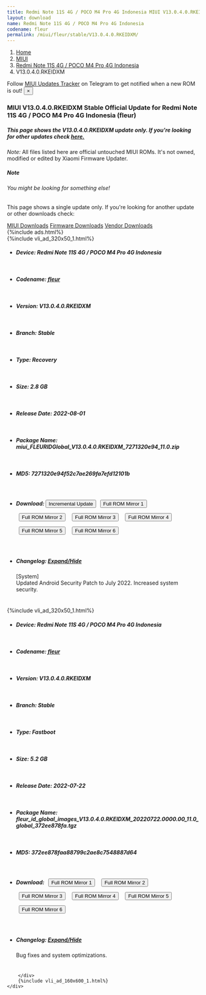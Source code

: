 ```yaml
---
title: Redmi Note 11S 4G / POCO M4 Pro 4G Indonesia MIUI V13.0.4.0.RKEIDXM Update
layout: download
name: Redmi Note 11S 4G / POCO M4 Pro 4G Indonesia
codename: fleur
permalink: /miui/fleur/stable/V13.0.4.0.RKEIDXM/
---
```

<nav aria-label="breadcrumb">
    <ol class="breadcrumb">
        <li class="breadcrumb-item"><a href="/">Home</a></li>
        <li class="breadcrumb-item"><a href="/miui/">MIUI</a></li>
        <li class="breadcrumb-item"><a href="/miui/fleur/">Redmi Note 11S 4G / POCO M4 Pro 4G Indonesia</a></li>
        <li class="breadcrumb-item active" aria-current="page">V13.0.4.0.RKEIDXM</li>
    </ol>
</nav>
<div class="alert alert-primary alert-dismissible fade show" role="alert">
    Follow <a href="https://t.me/MIUIUpdatesTracker" class="alert-link">MIUI Updates Tracker</a> on Telegram to get
    notified when a new ROM is out!
    <button type="button" class="close" data-dismiss="alert" aria-label="Close">
        <span aria-hidden="true">&times;</span>
    </button>
</div>
<div class="col-12 mx-auto">
    <h3 class="title bg-light p-2 rounded">MIUI V13.0.4.0.RKEIDXM Stable Official Update for Redmi Note 11S 4G / POCO M4 Pro 4G Indonesia (fleur)</h3>
    <h5>This page shows the V13.0.4.0.RKEIDXM update only. If you're looking for other updates check
        <a href="/miui/fleur/">here.</a></h5>
    <p><i>Note: </i>All files listed here are official untouched MIUI ROMs.
        It's not owned, modified or edited by Xiaomi Firmware Updater.</p>
    <div class="card">
        <div class="card-body">
            <h5 class="card-title">Note</h5>
            <h6 class="card-subtitle mb-2 text-muted">You might be looking for something else!</h6>
            <p class="card-text">This page shows a single update only.
                If you're looking for another update or other downloads check:</p>
            <a href="/miui/" class="card-link">MIUI Downloads</a>
            <a href="/firmware/" class="card-link">Firmware Downloads</a>
            <a href="/vendor/" class="card-link">Vendor Downloads</a>
        </div>
    </div>
    {%include ads.html%}
    <div class="row justify-content-center">
        <div class="col-10" id="downloads">
                    <div class="card card-body">
            {%include vli_ad_320x50_1.html%}
            <ul class="list-unstyled">
                <li style="padding-bottom: 10px;">
                    <h5><b>Device: </b>Redmi Note 11S 4G / POCO M4 Pro 4G Indonesia</h5>
                </li>
                <li style="padding-bottom: 10px;">
                    <h5><b>Codename: </b> <a href="/miui/fleur/" target="_blank">fleur</a> </h5>
                </li>
                <li style="padding-bottom: 10px;">
                    <h5><b>Version: </b>V13.0.4.0.RKEIDXM</h5>
                </li>
                <li style="padding-bottom: 10px;">
                    <h5><b>Branch: </b>Stable</h5>
                </li>
                <li style="padding-bottom: 10px;">
                    <h5><b>Type: </b>Recovery</h5>
                </li>
                <li style="padding-bottom: 10px;">
                    <h5><b>Size: </b>2.8 GB</h5>
                </li>
                <li style="padding-bottom: 10px;">
                    <h5><b>Release Date: </b>2022-08-01</h5>
                </li>
                <li style="padding-bottom: 10px;">
                    <h5><b>Package Name: </b><span id="filename" class="text-dark">miui_FLEURIDGlobal_V13.0.4.0.RKEIDXM_7271320e94_11.0.zip</span></h5>
                </li>
                <li style="padding-bottom: 10px;">
                    <h5><b>MD5: </b><span id="md5" class="text-muted">7271320e94f52c7ae269fa7efd12101b</span></h5>
                </li>
                <li style="padding-bottom: 10px;">
                    <h5><b>Download: </b><button type="button" id="incremental_download" class="btn btn-warning" onclick="window.open('https://bigota.d.miui.com/V13.0.4.0.RKEIDXM/miui-blockota-fleur_id_global-V13.0.3.0.RKEIDXM-V13.0.4.0.RKEIDXM-31a8463ea3-11.0.zip', '_blank');"><i class="fa fa-download"></i> Incremental Update</button> <button type="button" id="download" class="btn btn-primary" style="margin: 7px;" onclick="window.open('https://cdn-ota.azureedge.net/V13.0.4.0.RKEIDXM/miui_FLEURIDGlobal_V13.0.4.0.RKEIDXM_7271320e94_11.0.zip', '_blank');"><i class="fa fa-download"></i> Full ROM Mirror 1</button> <button type="button" id="download" class="btn btn-primary" style="margin: 7px;" onclick="window.open('https://cdnorg.d.miui.com/V13.0.4.0.RKEIDXM/miui_FLEURIDGlobal_V13.0.4.0.RKEIDXM_7271320e94_11.0.zip', '_blank');"><i class="fa fa-download"></i> Full ROM Mirror 2</button> <button type="button" id="download" class="btn btn-primary" style="margin: 7px;" onclick="window.open('https://bkt-sgp-miui-ota-update-alisgp.oss-ap-southeast-1.aliyuncs.com/V13.0.4.0.RKEIDXM/miui_FLEURIDGlobal_V13.0.4.0.RKEIDXM_7271320e94_11.0.zip', '_blank');"><i class="fa fa-download"></i> Full ROM Mirror 3</button> <button type="button" id="download" class="btn btn-primary" style="margin: 7px;" onclick="window.open('https://bn.d.miui.com/V13.0.4.0.RKEIDXM/miui_FLEURIDGlobal_V13.0.4.0.RKEIDXM_7271320e94_11.0.zip', '_blank');"><i class="fa fa-download"></i> Full ROM Mirror 4</button> <button type="button" id="download" class="btn btn-primary" style="margin: 7px;" onclick="window.open('https://bigota.d.miui.com/V13.0.4.0.RKEIDXM/miui_FLEURIDGlobal_V13.0.4.0.RKEIDXM_7271320e94_11.0.zip', '_blank');"><i class="fa fa-download"></i> Full ROM Mirror 5</button> <button type="button" id="download" class="btn btn-primary" style="margin: 7px;" onclick="window.open('https://hugeota.d.miui.com/V13.0.4.0.RKEIDXM/miui_FLEURIDGlobal_V13.0.4.0.RKEIDXM_7271320e94_11.0.zip', '_blank');"><i class="fa fa-download"></i> Full ROM Mirror 6</button></h5>
                </li>
                <li style="padding-bottom: 10px;">
                    <h5><b>Changelog: </b><a href="#fleur_1_changelog" data-toggle="collapse" role="button"
                            aria-expanded="false" aria-controls="fleur_1_changelog"> <i class="fa fa-arrow-down"
                                aria-hidden="true"></i> Expand/Hide</a></h5>
                    <div class="collapse" id="fleur_1_changelog">
                        <p id="changelog_text">[System]<br>Updated Android Security Patch to July 2022. Increased system security.</p>
                    </div>
                </li>
            </ul>
        </div>
        <div class="card card-body">
            {%include vli_ad_320x50_1.html%}
            <ul class="list-unstyled">
                <li style="padding-bottom: 10px;">
                    <h5><b>Device: </b>Redmi Note 11S 4G / POCO M4 Pro 4G Indonesia</h5>
                </li>
                <li style="padding-bottom: 10px;">
                    <h5><b>Codename: </b> <a href="/miui/fleur/" target="_blank">fleur</a> </h5>
                </li>
                <li style="padding-bottom: 10px;">
                    <h5><b>Version: </b>V13.0.4.0.RKEIDXM</h5>
                </li>
                <li style="padding-bottom: 10px;">
                    <h5><b>Branch: </b>Stable</h5>
                </li>
                <li style="padding-bottom: 10px;">
                    <h5><b>Type: </b>Fastboot</h5>
                </li>
                <li style="padding-bottom: 10px;">
                    <h5><b>Size: </b>5.2 GB</h5>
                </li>
                <li style="padding-bottom: 10px;">
                    <h5><b>Release Date: </b>2022-07-22</h5>
                </li>
                <li style="padding-bottom: 10px;">
                    <h5><b>Package Name: </b><span id="filename" class="text-dark">fleur_id_global_images_V13.0.4.0.RKEIDXM_20220722.0000.00_11.0_global_372ee878fa.tgz</span></h5>
                </li>
                <li style="padding-bottom: 10px;">
                    <h5><b>MD5: </b><span id="md5" class="text-muted">372ee878faa88799c2ae8c7548887d64</span></h5>
                </li>
                <li style="padding-bottom: 10px;">
                    <h5><b>Download: </b> <button type="button" id="download" class="btn btn-primary" style="margin: 7px;" onclick="window.open('https://cdn-ota.azureedge.net/V13.0.4.0.RKEIDXM/fleur_id_global_images_V13.0.4.0.RKEIDXM_20220722.0000.00_11.0_global_372ee878fa.tgz', '_blank');"><i class="fa fa-download"></i> Full ROM Mirror 1</button> <button type="button" id="download" class="btn btn-primary" style="margin: 7px;" onclick="window.open('https://cdnorg.d.miui.com/V13.0.4.0.RKEIDXM/fleur_id_global_images_V13.0.4.0.RKEIDXM_20220722.0000.00_11.0_global_372ee878fa.tgz', '_blank');"><i class="fa fa-download"></i> Full ROM Mirror 2</button> <button type="button" id="download" class="btn btn-primary" style="margin: 7px;" onclick="window.open('https://bkt-sgp-miui-ota-update-alisgp.oss-ap-southeast-1.aliyuncs.com/V13.0.4.0.RKEIDXM/fleur_id_global_images_V13.0.4.0.RKEIDXM_20220722.0000.00_11.0_global_372ee878fa.tgz', '_blank');"><i class="fa fa-download"></i> Full ROM Mirror 3</button> <button type="button" id="download" class="btn btn-primary" style="margin: 7px;" onclick="window.open('https://bn.d.miui.com/V13.0.4.0.RKEIDXM/fleur_id_global_images_V13.0.4.0.RKEIDXM_20220722.0000.00_11.0_global_372ee878fa.tgz', '_blank');"><i class="fa fa-download"></i> Full ROM Mirror 4</button> <button type="button" id="download" class="btn btn-primary" style="margin: 7px;" onclick="window.open('https://bigota.d.miui.com/V13.0.4.0.RKEIDXM/fleur_id_global_images_V13.0.4.0.RKEIDXM_20220722.0000.00_11.0_global_372ee878fa.tgz', '_blank');"><i class="fa fa-download"></i> Full ROM Mirror 5</button> <button type="button" id="download" class="btn btn-primary" style="margin: 7px;" onclick="window.open('https://hugeota.d.miui.com/V13.0.4.0.RKEIDXM/fleur_id_global_images_V13.0.4.0.RKEIDXM_20220722.0000.00_11.0_global_372ee878fa.tgz', '_blank');"><i class="fa fa-download"></i> Full ROM Mirror 6</button></h5>
                </li>
                <li style="padding-bottom: 10px;">
                    <h5><b>Changelog: </b><a href="#fleur_2_changelog" data-toggle="collapse" role="button"
                            aria-expanded="false" aria-controls="fleur_2_changelog"> <i class="fa fa-arrow-down"
                                aria-hidden="true"></i> Expand/Hide</a></h5>
                    <div class="collapse" id="fleur_2_changelog">
                        <p id="changelog_text">Bug fixes and system optimizations.</p>
                    </div>
                </li>
            </ul>
        </div>

        </div>
        {%include vli_ad_160x600_1.html%}
    </div>
</div>
